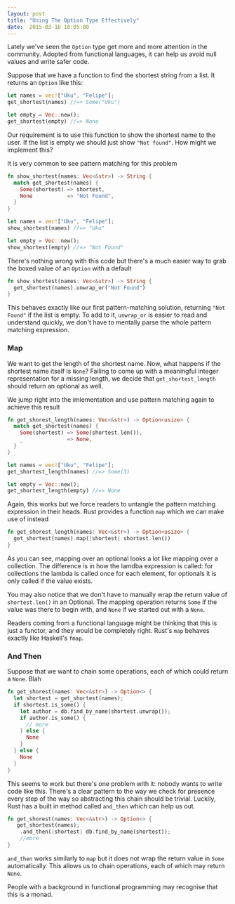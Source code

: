 ```yaml
---
layout: post
title: "Using The Option Type Effectively"
date:  2015-03-16 10:05:00
---
```


Lately we've seen the `Option` type get more and more attention in the community.
Adopted from functional languages, it can help us avoid null values and write safer code.

Suppose that we have a function to find the shortest string from a list. It returns an `Option` like this:

```rust
let names = vec!["Uku", "Felipe"];
get_shortest(names) //=> Some("Uku")

let empty = Vec::new();
get_shortest(empty) //=> None
```

Our requirement is to use this function to show the shortest name to the user. If the list
is empty we should just show `"Not found"`. How might we implement this?

It is very common to see pattern matching for this problem

```rust
fn show_shortest(names: Vec<&str>) -> String {
  match get_shortest(names) {
    Some(shortest) => shortest,
    None           => "Not Found",
  }
}

let names = vec!["Uku", "Felipe"];
show_shortest(names) //=> "Uku"

let empty = Vec::new();
show_shortest(empty) //=> "Not Found"
```

There's nothing wrong with this code but there's a much easier way to grab the boxed value of an `Option` with a default

```rust
fn show_shortest(names: Vec<&str>) -> String {
  get_shortest(names).unwrap_or("Not Found")
}
```

This behaves exactly like our first pattern-matching solution, returning `"Not Found"` if the list
is empty. To add to it, `unwrap_or` is easier to read and understand quickly, we don't have to
mentally parse the whole pattern matching expression.


### Map

We want to get the length of the shortest name. Now, what happens if the shortest name itself is `None`? 
Failing to come up with a meaningful integer representation for a missing length, we decide that `get_shortest_length` should return an optional as well.

We jump right into the imlementation and use pattern matching again to achieve this result

```rust
fn get_shorest_length(names: Vec<&str>) -> Option<usize> {
  match get_shortest(names) {
    Some(shortest) => Some(shortest.len()),
    _              => None,
  }
}

let names = vec!["Uku", "Felipe"];
get_shortest_length(names) //=> Some(3)

let empty = Vec::new();
get_shortest_length(empty) //=> None
```

Again, this works but we force readers to untangle the pattern matching expression in their
heads. Rust provides a function `map` which we can make use of instead

```rust
fn get_shorest_length(names: Vec<&str>) -> Option<usize> {
  get_shortest(names).map(|shortest| shortest.len())
}
```

As you can see, mapping over an optional looks a lot like mapping over a collection.
The difference is in how the lamdba expression is called: for collections the lambda is 
called once for each element, for optionals it is only called if the value exists.

You may also notice that we don't have to manually wrap the return value of `shortest.len()` in
an Optional. The mapping operation returns `Some` if the value was there to begin with, and `None`
if we started out with a `None`.

Readers coming from a functional language might be thinking that this is just a functor, and they 
would be completely right. Rust's `map` behaves exactly like Haskell's `fmap`.

### And Then

Suppose that we want to chain some operations, each of which could return a `None`. Blah

```rust
fn get_shorest(names: Vec<&str>) -> Option<> {
  let shortest = get_shortest(names);
  if shortest.is_some() {
    let author = db.find_by_name(shortest.unwrap());
    if author.is_some() {
      // more
    } else {
      None
    }
  } else {
    None
  }
}
```

This seems to work but there's one problem with it: nobody wants to write code like this.
There's a clear pattern to the way we check for presence every step of the way so
abstracting this chain should be trivial. Luckily, Rust has a built in method called
`and_then` which can help us out.

```rust
fn get_shorest(names: Vec<&str>) -> Option<> {
   get_shortest(names);
    .and_then(|shortest| db.find_by_name(shortest));
    //more
}
```

`and_then` works similarly to `map` but it does not wrap the return value in `Some` automatically.
This allows us to chain operations, each of which may return `None`.


People with a background in functional programming may recognise that this is a monad.
